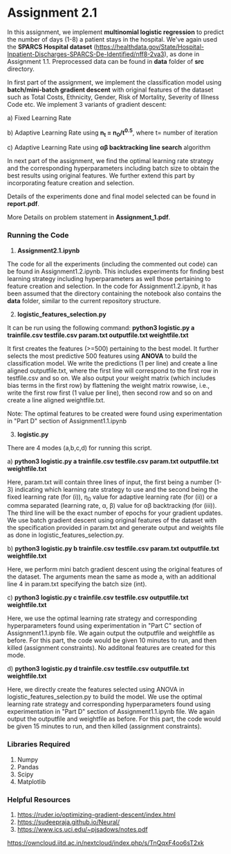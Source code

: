 # Assignment 2.1

In this assignment, we implement **multinomial logistic regression** to predict the number of days (1-8) a patient stays in the hospital. We've again used the **SPARCS Hospital dataset** (https://healthdata.gov/State/Hospital-Inpatient-Discharges-SPARCS-De-Identified/nff8-2va3), as done in Assignment 1.1. Preprocessed data can be found in **data** folder of **src** directory.

In first part of the assignment, we implement the classification model using **batch/mini-batch gradient descent** with original features of the dataset such as Total Costs, Ethnicity, Gender, Risk of Mortality, Severity of Illness Code etc. We implement 3 variants of gradient descent:

a) Fixed Learning Rate 

b) Adaptive Learning Rate using **n<sub>t</sub> = n<sub>0</sub>/t<sup>0.5</sup>**,  where t= number of iteration

c) Adaptive Learning Rate using **αβ backtracking line search** algorithm

In next part of the assignment, we find the optimal learning rate strategy and the corresponding hyperparameters including batch size to obtain the best results using original features. We further extend this part by incorporating feature creation and selection.

Details of the experiments done and final model selected can be found in **report.pdf**.

More Details on problem statement in **Assignment_1.pdf**.

### Running the Code

1. **Assignment2.1.ipynb**

The code for all the experiments (including the commented out code) can be found in Assignment1.2.ipynb. This includes experiments for finding best learning strategy including hyperparameters as well those pertaining to feature creation and selection. In the code for Assignment1.2.ipynb, it has been assumed that the directory containing the notebook also contains the **data** folder, similar to the current repository structure.

2. **logistic_features_selection.py**

It can be run using the following command: **python3 logistic.py a trainfile.csv testfile.csv param.txt outputfile.txt weightfile.txt**

It first creates the features (>=500) pertaining to the best model. It further selects the most predictive 500 features using **ANOVA** to build the classification model. We write the predictions (1 per line) and create a line aligned outputfile.txt, where the first line will correspond to the first row in testfile.csv and so on. We also output your weight matrix (which includes bias terms in the first row) by flattening the weight matrix rowwise, i.e., write the first row first (1 value per line), then second row and so on and create a line aligned weightfile.txt.

Note: The optimal features to be created were found using experimentation in "Part D" section of Assignment1.1.ipynb

3. **logistic.py**

There are 4 modes (a,b,c,d) for running this script.

a) **python3 logistic.py a trainfile.csv testfile.csv param.txt outputfile.txt weightfile.txt**

Here, param.txt will contain three lines of input, the first being a number (1-3) indicating which learning rate strategy to use and the second being the fixed learning rate (for (i)), η<sub>0</sub> value for adaptive learning rate (for (ii)) or a comma separated (learning rate, α, β) value for αβ backtracking (for (iii)). The third line will be the exact number of epochs for your gradient updates. We use batch gradient descent using original features of the dataset with the specification provided in param.txt and generate output and weights file as done in logistic_features_selection.py.

b) **python3 logistic.py b trainfile.csv testfile.csv param.txt outputfile.txt weightfile.txt**

Here, we perform mini batch gradient descent using the original features of the dataset. The arguments mean the same as mode a, with an additional line 4 in param.txt specifying the batch size (int). 

c) **python3 logistic.py c trainfile.csv testfile.csv outputfile.txt weightfile.txt**

Here, we use the optimal learning rate strategy and corresponding hyperparameters found using experimentation in "Part C" section of Assignment1.1.ipynb file. We again output the outputfile and weightfile as before. For this part, the code would be given 10 minutes to run, and then killed (assignment constraints). No additonal features are created for this mode.

d) **python3 logistic.py d trainfile.csv testfile.csv outputfile.txt weightfile.txt**

Here, we directly create the features selected using ANOVA in logistic_features_selection.py to build the model. We use the optimal learning rate strategy and corresponding hyperparameters found using experimentation in "Part D" section of Assignment1.1.ipynb file. We again output the outputfile and weightfile as before. For this part, the code would be given 15 minutes to run, and then killed (assignment constraints). 

### Libraries Required

1. Numpy
2. Pandas
4. Scipy
5. Matplotlib



### Helpful Resources 
1. https://ruder.io/optimizing-gradient-descent/index.html
2. https://sudeepraja.github.io/Neural/
3. https://www.ics.uci.edu/~pjsadows/notes.pdf

https://owncloud.iitd.ac.in/nextcloud/index.php/s/TnQqxF4oo6sT2xk
